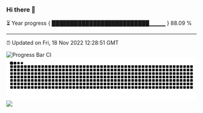 ### Hi there 👋

⏳ Year progress { ██████████████████████████▁▁▁▁ } 88.09 %

---

⏰ Updated on Fri, 18 Nov 2022 12:28:51 GMT

![Progress Bar CI](https://github.com/liununu/liununu/workflows/Progress%20Bar%20CI/badge.svg)![](https://raw.githubusercontent.com/L1cardo/L1cardo/main/assets/github-contribution-grid-snake.svg)![](https://raw.githubusercontent.com/seesaws/seesaws/main/assets/github-contribution-grid-snake.svg)
